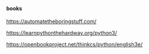#### books

https://automatetheboringstuff.com/

https://learnpythonthehardway.org/python3/

https://openbookproject.net/thinkcs/python/english3e/


